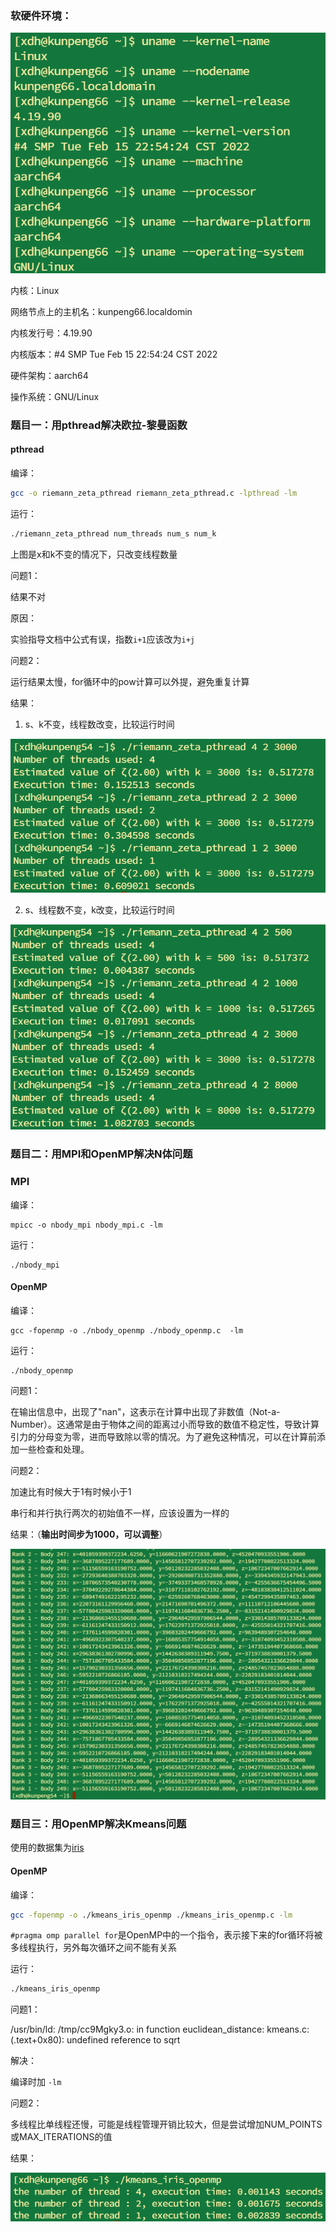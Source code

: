 ### 软硬件环境：

![hardware](img/hardware.png)

内核：Linux

网络节点上的主机名：kunpeng66.localdomin

内核发行号：4.19.90

内核版本：#4 SMP Tue Feb 15 22:54:24 CST 2022

硬件架构：aarch64

操作系统：GNU/Linux



### 题目一：用pthread解决欧拉-黎曼函数

#### pthread

编译：

```bash
gcc -o riemann_zeta_pthread riemann_zeta_pthread.c -lpthread -lm
```

运行：

```bash
./riemann_zeta_pthread num_threads num_s num_k
```



上图是x和k不变的情况下，只改变线程数量



问题1：

结果不对

原因：

实验指导文档中公式有误，指数`i+1`应该改为`i+j`



问题2：

运行结果太慢，for循环中的pow计算可以外提，避免重复计算



结果：

1. s、k不变，线程数改变，比较运行时间

![reta1](img/reta1.png)

2. s、线程数不变，k改变，比较运行时间

![reta2](img/reta2.png)



### 题目二：用MPI和OpenMP解决N体问题

### MPI

编译：

```
mpicc -o nbody_mpi nbody_mpi.c -lm
```

运行：

```
./nbody_mpi
```





#### OpenMP

编译：

```
gcc -fopenmp -o ./nbody_openmp ./nbody_openmp.c  -lm
```



运行：

```
./nbody_openmp
```



问题1：

在输出信息中，出现了"nan"，这表示在计算中出现了非数值（Not-a-Number）。这通常是由于物体之间的距离过小而导致的数值不稳定性，导致计算引力的分母变为零，进而导致除以零的情况。为了避免这种情况，可以在计算前添加一些检查和处理。



问题2：

加速比有时候大于1有时候小于1

串行和并行执行两次的初始值不一样，应该设置为一样的



结果：（**输出时间步为1000，可以调整**）

![nbody](img/nbody.png)



### 题目三：用OpenMP解决Kmeans问题
使用的数据集为[iris](https://archive.ics.uci.edu/dataset/53/iris)

#### OpenMP

编译：

```bash
gcc -fopenmp -o ./kmeans_iris_openmp ./kmeans_iris_openmp.c -lm
```

`#pragma omp parallel for`是OpenMP中的一个指令，表示接下来的for循环将被多线程执行，另外每次循环之间不能有关系

运行：

```bash
./kmeans_iris_openmp
```



问题1：

/usr/bin/ld: /tmp/cc9Mgky3.o: in function euclidean_distance:
kmeans.c:(.text+0x80): undefined reference to sqrt

解决：

编译时加 `-lm`



问题2：

多线程比单线程还慢，可能是线程管理开销比较大，但是尝试增加NUM_POINTS或MAX_ITERATIONS的值



结果：

![kmeans](img/kmeans.png)
